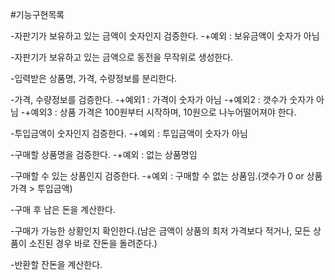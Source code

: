 #기능구현목록

-자판기가 보유하고 있는 금액이 숫자인지 검증한다.
-+예외 : 보유금액이 숫자가 아님

-자판기가 보유하고 있는 금액으로 동전을 무작위로 생성한다.

-입력받은 상품명, 가격, 수량정보를 분리한다.

-가격, 수량정보를 검증한다.
-+예외1 : 가격이 숫자가 아님
-+예외2 : 갯수가 숫자가 아님
-+예외3 : 상품 가격은 100원부터 시작하며, 10원으로 나누어떨어져야 한다.

-투입금액이 숫자인지 검증한다.
-+예외 : 투입금액이 숫자가 아님

-구매할 상품명을 검증한다.
-+예외 : 없는 상품명임

-구매할 수 있는 상품인지 검증한다.
-+예외 : 구매할 수 없는 상품임.(갯수가 0 or 상품가격 > 투입금액)

-구매 후 남은 돈을 계산한다.

-구매가 가능한 상황인지 확인한다.(남은 금액이 상품의 최저 가격보다 적거나, 모든 상품이 소진된 경우 바로 잔돈을 돌려준다.)

-반환할 잔돈을 계산한다.